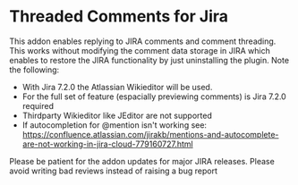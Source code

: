# Threaded Comments for Jira

This addon enables replying to JIRA comments and comment threading.
This works without modifying the comment data storage in JIRA which enables to restore the JIRA functionality by just uninstalling the plugin.
Note the following:

- With Jira 7.2.0 the Atlassian Wikieditor will be used.
- For the full set of feature (espacially previewing comments) is Jira 7.2.0 required
- Thirdparty Wikieditor like JEditor are not supported
- If autocompletion for @mention isn't working see: https://confluence.atlassian.com/jirakb/mentions-and-autocomplete-are-not-working-in-jira-cloud-779160727.html

Please be patient for the addon updates for major JIRA releases.
Please avoid writing bad reviews instead of raising a bug report
